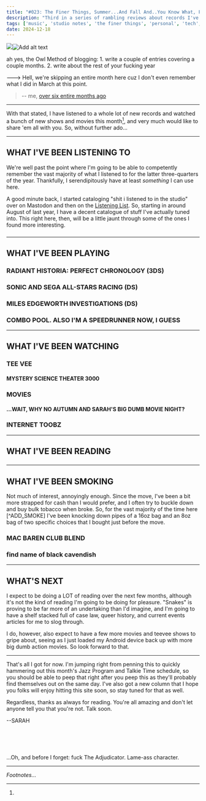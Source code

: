 ```yaml
---
title: "#023: The Finer Things, Summer...And Fall And..You Know What, Fuck it. Let's Just Call It The Rest Of 2023."
description: "Third in a series of rambling reviews about records I've listened to, games I've played, books and movies I've enjoyed, and pipe tobaccos I've smoked. Yeah, yeah, I know the last one was in, like, May. It's been a weird fuckin' year, man. Buckle in; we've got a lot of ground to cover." 
tags: ['music', 'studio notes', 'the finer things', 'personal', 'tech', 'luckless games', 'our lady maven', 'blogpost']
date: 2024-12-18
---
```



<div class="floatcenter caption">
  <p><img tabindex=1 src="/blog/0022/01.png" /><span class="f"><img src="/blog/0022/01.png" alt="Add alt text"/></span></p>
  <p> ah yes, the Owl Method of blogging: 1. write a couple of entries covering a couple months. 2. write about the rest of your fucking year </p>
</div>

---> Hell, we're skipping an entire month here cuz I don't even remember what I did in March at this point.  
> -- me, [over six entire months ago](https://truckstop.coffee/post/0011/)

---

With that stated, I have listened to a whole lot of new records and watched a bunch of new shows and movies this month[^1], and very much would like to share 'em all with you. So, without further ado...

---

## WHAT I'VE BEEN LISTENING TO

We're well past the point where I'm going to be able to competently remember the vast majority of what I listened to for the latter three-quarters of the year. Thankfully, I serendipitously have at least *something* I can use here.

A good minute back, I started cataloging "shit i listened to in the studio" over on Mastodon and then on the [Listening List](/post/mist_listen). So, starting in around August of last year, I have a decent catalogue of stuff I've actually tuned into. This right here, then, will be a little jaunt through some of the ones I found more interesting.

### 



---

## WHAT I'VE BEEN PLAYING

### RADIANT HISTORIA: PERFECT CHRONOLOGY (3DS)

### SONIC AND SEGA ALL-STARS RACING (DS)

### MILES EDGEWORTH INVESTIGATIONS (DS)

### COMBO POOL. ALSO I'M A SPEEDRUNNER NOW, I GUESS



---

## WHAT I'VE BEEN WATCHING

### TEE VEE

#### MYSTERY SCIENCE THEATER 3000

#### 


### MOVIES


####

#### ...WAIT, WHY NO AUTUMN AND SARAH'S BIG DUMB MOVIE NIGHT?

### INTERNET TOOBZ

---

## WHAT I'VE BEEN READING

### 

---

## WHAT I'VE BEEN SMOKING

Not much of interest, annoyingly enough. Since the move, I've been a bit more strapped for cash than I would prefer, and I often try to buckle down and buy bulk tobacco when broke. So, for the vast majority of the time here [^ADD_SMOKE] I've been knocking down pipes of a 16oz bag and an 8oz bag of two specific choices that I bought just before the move.

### MAC BAREN CLUB BLEND

### find name of black cavendish 

---

## WHAT'S NEXT

I expect to be doing a LOT of reading over the next few months, although it's not the kind of reading I'm going to be doing for pleasure. "Snakes" is proving to be far more of an undertaking than I'd imagine, and I'm going to have a shelf stacked full of case law, queer history, and current events articles for me to slog through. 

I do, however, also expect to have a few more movies and teevee shows to gripe about, seeing as I just loaded my Android device back up with more big dumb action movies. So look forward to that. 

---

That's all I got for now. I'm jumping right from penning this to quickly hammering out this month's Jazz Program and Talkie Time schedule, so you should be able to peep that right after you peep this as they'll probably find themselves out on the same day. I've also got a new column that I hope you folks will enjoy hitting this site soon, so stay tuned for that as well. 

Regardless, thanks as always for reading. You're all amazing and don't let anyone tell you that you're not. Talk soon.

--SARAH 

<br/>
<br/>
<br/>

...Oh, and before I forget: fuck The Adjudicator. Lame-ass character.

---

*Footnotes...*

[^1]: 

[^ADD-SMOKE]: When I say "for the most part" I mean at some point during the move I found a multiple-year old jar of what I think is "Smoker's Choice" bourbon pipe tobacco. For the uninitiated, willingly buying "Smoker's Choice" is basically the equivalent to willingly purchasing Keystone Ice (which I also have been known to do in my more miserable and destitute seasons)--it'll get the job done, sure, but you are not going to be happy about it. Add two years of being stuck in a jar with no humidity...yeah. I've been trying to hit that shit as little as humanly possible.